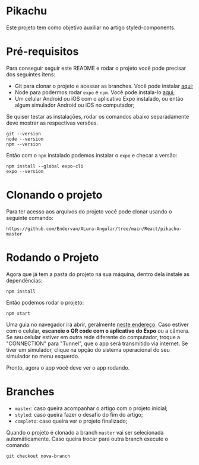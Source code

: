 #  Pikachu

Este projeto tem como objetivo auxiliar no artigo  styled-components.

# Pré-requisitos

Para conseguir seguir este README e rodar o projeto você pode precisar dos seguintes itens:
- Git para clonar o projeto e acessar as branches. Você pode instalar [aqui](https://git-scm.com/downloads);
- Node para podermos rodar `expo` e `npm`. Você pode instala-lo [aqui](https://nodejs.org/en/);
- Um celular Android ou iOS com o aplicativo Expo instalado, ou então algum simulador Android ou iOS no computador;

Se quiser testar as instalações, rodar os comandos abaixo separadamente deve mostrar as respectivas versões.

```
git --version
node --version
npm --version
```

Então com o `npm` instalado podemos instalar o `expo` e checar a versão:
```
npm install --global expo-cli
expo --version
```

# Clonando o projeto

Para ter acesso aos arquivos do projeto você pode clonar usando o seguinte comando:

```
https://github.com/Endervan/ALura-Angular/tree/main/React/pikachu-master
```

# Rodando o Projeto

Agora que já tem a pasta do projeto na sua máquina, dentro dela instale as dependências:
```
npm install
```

Então podemos rodar o projeto:
```
npm start
```

Uma guia no navegador irá abrir, geralmente [neste endereço](http://localhost:19002/).
Caso estiver com o celular, **escaneie o QR code com o aplicativo do Expo** ou a câmera.
Se seu celular estiver em outra rede diferente do computador, troque a "CONNECTION" para "Tunnel", que o app será transmitido via internet.
Se tiver um simulador, clique na opção do sistema operacional do seu simulador no menu esquerdo.

Pronto, agora o app você deve ver o app rodando.

# Branches
- `master`: caso queira acompanhar o artigo com o projeto inicial;
- `styled`: caso queira fazer o desafio do fim do artigo;
- `completo`: caso queira ver o projeto finalizado;

Quando o projeto é clonado a branch `master` vai ser selecionada automáticamente.
Caso queira trocar para outra branch execute o comando:

```
git checkout nova-branch
```
